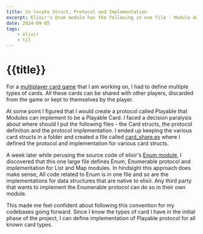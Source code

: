 ```yaml
---
title: Co-locate Struct, Protocol and Implementation
excerpt: Elixir's Enum module has the following in one file - Module definition, Enumerable behaviour and implementation for List and Map.
date: 2024-09-05
tags: 
    - elixir
    - til
---
```


# {{title}}


For a [multiplayer card game](https://github.com/tattle-made/viral-spiral) that I am working on, I had to define multiple types of cards. All these cards can be shared with other players, discarded from the game or kept to themselves by the player.

At some point I figured that I would create a protocol called Playable that Modules can implement to be a Playable Card. I faced a decision paralysis about where should I put the following files - the Card structs, the protocol definition and the protocol implementation. I ended up keeping the various card structs in a folder and created a file called [card_share.ex](https://github.com/tattle-made/viral-spiral/blob/main/lib/viral_spiral/card_share.ex) where I defined the protocol and implementation for various card structs. 

A week later while perusing the source code of elixir's [Enum module](), I discovered that this one large file defines Enum, Enumerable protocol and implementation for List and Map modules. In hindsight this approach does make sense, All code related to Enum is in one file and so are the  implementations for data structures that are native to elixir. Any third party that wants to implement the Enumerable protocol can do so in their own module. 

This made me feel confident about following this convention for my codebases going forward. Since I know the types of card I have in the initial phase of the project, I can define implementation of Playable protocol for all known card types. 